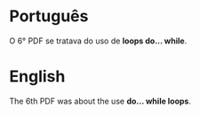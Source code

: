 # Português

O 6° PDF se tratava do uso de **loops do... while**.

# English

The 6th PDF was about the use **do... while loops**.